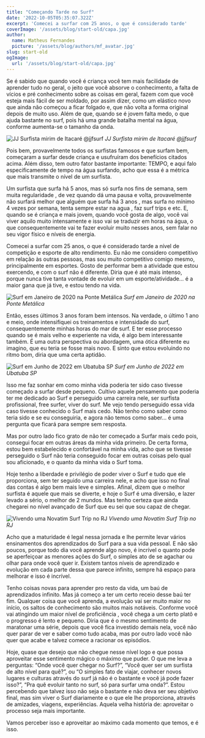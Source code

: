 ```yaml
---
title: "Começando Tarde no Surf"
date: '2022-10-05T05:35:07.322Z'
excerpt: 'Comecei a surfar com 25 anos, o que é considerado tarde'
coverImage: '/assets/blog/start-old/capa.jpg'
author:
  name: Matheus Fernandes
  picture: '/assets/blog/authors/mf_avatar.jpg'
slug: start-old
ogImage:
  url: '/assets/blog/start-old/capa.jpg'
---
```


Se é sabido que quando você é criança você tem mais facilidade de aprender tudo no geral, o jeito que você absorve o conhecimento, a falta de vícios e pré conhecimento sobre as coisas em geral, fazem com que você esteja mais fácil de ser moldado, por assim dizer, como um elástico novo que ainda não começou a ficar folgado e, que não volta a forma original depois de muito uso. Além de que, quando se é jovem falta medo, o que ajuda bastante no surf, pois há uma grande batalha mental na água, conforme aumenta-se o tamanho da onda.

![JJ Surfista mirim de Itacaré @jjfsurf](/assets/blog/start-old/jjj.webp)
*JJ Surfista mirim de Itacaré @jjfsurf*

Pois bem, provavelmente todos os surfistas famosos e que surfam bem, começaram a surfar desde criança e usufruíram dos benefícios citados acima. Além disso, tem outro fator bastante importante: TEMPO, e aqui falo especificamente de tempo na água surfando, acho que essa é a métrica que mais transmite o nível de um surfista. 

Um surfista que surfa há 5 anos, mas só surfa nos fins de semana, sem muita regularidade , de vez quando dá uma pausa e volta, provavelmente não surfará melhor que alguém que surfa há 3 anos , mas surfa no mínimo 4 vezes por semana, tenta sempre estar na agua , faz surf trips e etc. E, quando se é criança e mais jovem, quando você gosta de algo, você vai viver aquilo muito intensamente e isso vai se traduzir em horas na água, o que consequentemente vai te fazer evoluir muito nesses anos, sem falar no seu vigor físico e níveis de energia.

Comecei a surfar com 25 anos, o que é considerado tarde a nível de competição e esporte de alto rendimento. Eu não me considero competitivo em relação às outras pessoas, mas sou muito competitivo comigo mesmo, principalmente em esportes. Gosto de performar bem a atividade que estou exercendo, e com o surf não é diferente. Diria que é até mais intenso, porque nunca tive tanta vontade de evoluir em um esporte/atividade… é a maior gana que já tive, e estou tendo na vida.

![Surf em Janeiro de 2020 na Ponte Metálica](/assets/blog/start-old/jan-200.jpg)
*Surf em Janeiro de 2020 na Ponte Metálica*

Então, esses últimos 3 anos foram bem intensos. Na verdade, o último 1 ano e meio, onde intensifiquei os treinamentos e intensidade do surf, consequentemente minhas horas do mar de surf. E ter esse processo quando se é mais velho e experiente na vida, é algo bem interessante também. É uma outra perspectiva ou abordagem, uma ótica diferente eu imagino, que eu teria se fosse mais novo. E sinto que estou evoluindo no ritmo bom, diria que uma certa aptidão.

![Surf em Junho de 2022 em Ubatuba SP](/assets/blog/start-old/ubatubaa.jpg)
*Surf em Junho de 2022 em Ubatuba SP*

Isso me faz sonhar em como minha vida poderia ter sido caso tivesse começado a surfar desde pequeno. Cultivo aquele pensamento que poderia ter me dedicado ao Surf e perseguido uma carreira nele, ser surfista profissional, free surfer, viver do surf. Me vejo tendo perseguido essa vida caso tivesse conhecido o Surf mais cedo. Não tenho como saber como teria sido e se eu conseguiria, e agora não temos como saber… é uma pergunta que ficará para sempre sem resposta.

Mas por outro lado fico grato de não ter começado a Surfar mais cedo pois, consegui focar em outras áreas da minha vida primeiro. De certa forma, estou bem estabelecido e confortável na minha vida, acho que se tivesse perseguido o Surf não teria conseguido focar em outras coisas pelo qual sou aficionado, e o quanto da minha vida o Surf toma.

Hoje tenho a liberdade e privilégio de poder viver o Surf e tudo que ele proporciona, sem ter seguido uma carreira nele, e acho que isso no final das contas é algo bem mais leve e simples. Afinal, dizem que o melhor surfista é aquele que mais se diverte, e hoje o Surf é uma diversão, e lazer levado a sério, o melhor de 2 mundos. Mas tenho certeza que ainda chegarei no nível avançado de Surf que eu sei que sou capaz de chegar. 

![Vivendo uma Novatim Surf Trip no RJ](/assets/blog/start-old/felizz.jpg)
*Vivendo uma Novatim Surf Trip no RJ*

Acho que a maturidade é legal nessa jornada e lhe permite levar vários ensinamentos dos aprendizados do Surf para a sua vida pessoal. E não são poucos, porque todo dia você aprende algo novo, é incrível o quanto pode se aperfeiçoar as menores ações do Surf, o simples ato de se agachar ou olhar para onde você quer ir. Existem tantos níveis de aprendizado e evolução em cada parte dessa que parece infinito, sempre há espaço para melhorar e isso é incrível.

Tenho coisas novas para aprender pro resto da vida, um baú de aprendizados infinito. Mas já começo a ter um certo receio desse baú ter fim. Qualquer coisa que você aprenda, a evolução vai ser muito maior no início, os saltos de conhecimento são muitos mais notáveis. Conforme você vai atingindo um maior nível de proficiência , você chega a um certo platô e o progresso é lento e pequeno. Diria que é o mesmo sentimento de maratonar uma série, depois que você fica investido demais nela, você não quer parar de ver e saber como tudo acaba, mas por outro lado você não quer que acabe e talvez comece a racionar os episódios.

Hoje, quase que desejo que não chegue nesse nível logo e que possa aproveitar esse sentimento mágico o máximo que puder. O que me leva a perguntas:  “Onde você quer chegar no Surf?”, “Você quer ser um surfista de alto nível para quê?”, ou “O simples fato de viajar, conhecer novos lugares e culturas através do surf já não é o bastante e você já pode fazer isso?”,  “Pra quê evoluir tanto no surf, só para surfar uma onda?”. Estou percebendo que talvez isso não seja o bastante e não deva ser seu objetivo final, mas sim viver o Surf diariamente e o que ele lhe proporciona, através de amizades, viagens, experiências. Aquela velha história de: aproveitar o processo seja  mais importante.

Vamos perceber isso e aproveitar ao máximo cada momento que temos, e é isso.
